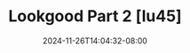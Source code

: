 --- 
title: "Lookgood Part 2 [lu45]"
description: "nonton   Lookgood Part 2 [lu45]   full new"
date: 2024-11-26T14:04:32-08:00
file_code: "73pwvc2gz2qd"
draft: false
cover: "bfcdcyxh2yxc273t.jpg"
tags: ["Lookgood", "Part", "bokep-indo", "bokep-viral", "bokep-ig"]
length: 2386
fld_id: "1483171"
foldername: "Asian s3x diary laos id telegram"
categories: ["Asian s3x diary laos id telegram"]
views: 0
---
